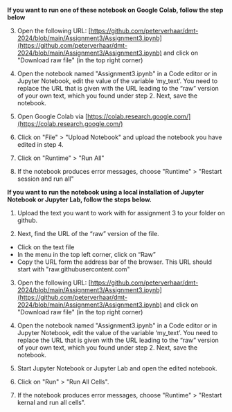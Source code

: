 

**If you want to run one of these notebook on Google Colab, follow the step below**  
 
3.	Open the following URL: [https://github.com/peterverhaar/dmt-2024/blob/main/Assignment3/Assignment3.ipynb](https://github.com/peterverhaar/dmt-2024/blob/main/Assignment3/Assignment3.ipynb) and click on "Download raw file" (in the top right corner)

4.	Open the notebook named "Assignment3.ipynb" in a Code editor or in Jupyter Notebook, edit the value of the variable ‘my_text’. You need to replace the URL that is given with the URL leading to the “raw” version of your own text, which you found under step 2. Next, save the notebook. 

5.	Open Google Colab via [https://colab.research.google.com/](https://colab.research.google.com/)

6.	Click on "File" > "Upload Notebook" and upload the notebook you have edited in step 4. 

7.	Click on "Runtime" > "Run All"

8.	If the notebook produces error messages, choose "Runtime" > "Restart session and run all"
 
 
**If you want to run the notebook using a local installation of Jupyter Notebook or Jupyter Lab, follow the steps below.**

 
1.	Upload the text you want to work with for assignment 3 to your folder on github. 

2.	Next, find the URL of the “raw” version of the file.
* Click on the text file
*	In the menu in the top left corner, click on “Raw”
*	Copy the URL form the address bar of the browser. This URL should start with "raw.githubusercontent.com"

3.	Open the following URL: [https://github.com/peterverhaar/dmt-2024/blob/main/Assignment3/Assignment3.ipynb](https://github.com/peterverhaar/dmt-2024/blob/main/Assignment3/Assignment3.ipynb) and click on "Download raw file" (in the top right corner)

4.	Open the notebook named "Assignment3.ipynb" in a Code editor or in Jupyter Notebook, edit the value of the variable ‘my_text’. You need to replace the URL that is given with the URL leading to the “raw” version of your own text, which you found under step 2. Next, save the notebook. 

5.	Start Jupyter Notebook or Jupyter Lab and open the edited notebook. 

7.	Click on "Run" > "Run All Cells".

8.	If the notebook produces error messages, choose "Runtime" > "Restart kernal and run all cells".
 
 
 
 
 

